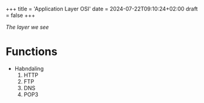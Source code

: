 +++
title = 'Application Layer OSI'
date = 2024-07-22T09:10:24+02:00
draft = false
+++


*The layer we see*
# Functions
- Habndaling
  1. HTTP
  2. FTP
  3. DNS
  4. POP3
